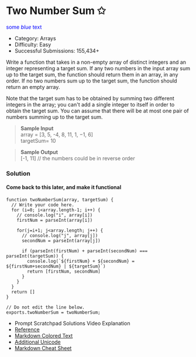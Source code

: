 # Two Number Sum ✩

<span style="color:blue">some *blue* text</span>

- Category: Arrays
- Difficulty: Easy 
- Successful Submissions: 155,434+

Write a function that takes in a non-empty array of distinct integers and an integer representing a
target sum. If any two numbers in the input array sum up to the target sum, the function should
return them in an array, in any order. If no two numbers sum up to the target sum, the function
should return an empty array.

Note that the target sum has to be obtained by summing two different integers in the array; you
can't add a single integer to itself in order to obtain the target sum.
You can assume that there will be at most one pair of numbers summing up to the target sum.

>**Sample Input**
><br/>array = [3, 5, -4, 8, 11, 1, −1, 6]
><br/>targetSum= 10

>**Sample Output**
<br/>[-1, 11] // the numbers could be in reverse order

### Solution

#### Come back to this later, and make it functional

```
function twoNumberSum(array, targetSum) {
  // Write your code here.
  for (i=0; i<array.length-1; i++) {
    // console.log("i", array[i])
    firstNum = parseInt(array[i])

    for(j=i+1; j<array.length; j++) {
      // console.log("j", array[j])
      secondNum = parseInt(array[j])

      if (parseInt(firstNum) + parseInt(secondNum) === parseInt(targetSum)) {
        console.log(`${firstNum} + ${secondNum} = ${firstNum+secondNum} | ${targetSum}`)
        return [firstNum, secondNum]
      }
    }
  }
  return []
}

// Do not edit the line below.
exports.twoNumberSum = twoNumberSum;
```

- Prompt Scratchpad Solutions Video Explanation
- [Reference](https://www.algoexpert.io/questions/two-number-sum)
- [Markdown Colored Text](https://stackoverflow.com/questions/23904274/is-there-a-way-to-get-colored-text-in-githubflavored-markdown)
- [Additional Unicode](https://apps.timwhitlock.info/emoji/tables/unicode)
- [Markdown Cheat Sheet](https://support.squarespace.com/hc/en-us/articles/206543587-Markdown-cheat-sheet)
